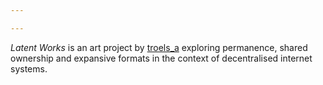 ```yaml
---

---
```


*Latent Works* is an art project by [troels_a](https://twitter.com/troels_a) exploring permanence, shared ownership and expansive formats in the context of decentralised internet systems.